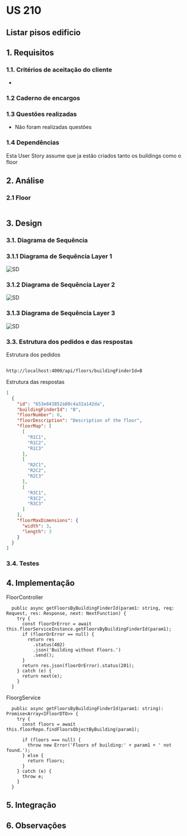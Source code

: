 # US 210

## Listar pisos edificio

## 1. Requisitos

### 1.1. Critérios de aceitação do cliente

*

### 1.2 Caderno de encargos


### 1.3 Questões realizadas
* Não foram realizadas questões

### 1.4 Dependências

Esta User Story assume que ja estão criados tanto os buildings como o floor

## 2. Análise

### 2.1 Floor
```json

```

## 3. Design

### 3.1. Diagrama de Sequência

### 3.1.1 Diagrama de Sequência Layer 1
![SD](ModuloGestaoCampus/SD_1.svg)
### 3.1.2 Diagrama de Sequência Layer 2
![SD](ModuloGestaoCampus/SD_2.svg)
### 3.1.3 Diagrama de Sequência Layer 3
![SD](ModuloGestaoCampus/SD_3.svg)


### 3.3. Estrutura dos pedidos e das respostas
Estrutura dos pedidos
```postman request

http://localhost:4000/api/floors/buildingFinderId=B
```

Estrutura das respostas
```json
[
  {
    "id": "653e843852a80c4a32a142da",
    "buildingFinderId": "B",
    "floorNumber": 0,
    "floorDescription": "Description of the floor",
    "floorMap": [
      [
        "R1C1",
        "R1C2",
        "R1C3"
      ],
      [
        "R2C1",
        "R2C2",
        "R2C3"
      ],
      [
        "R3C1",
        "R3C2",
        "R3C3"
      ]
    ],
    "floorMaxDimensions": {
      "width": 3,
      "length": 3
    }
  }
]
```




### 3.4. Testes

## 4. Implementação
FloorController
```
  public async getFloorsByBuildingFinderId(param1: string, req: Request, res: Response, next: NextFunction) {
    try {
      const floorOrError = await this.floorServiceInstance.getFloorsByBuildingFinderId(param1);
      if (floorOrError == null) {
        return res
          .status(402)
          .json('Building without Floors.')
          .send();
      }
      return res.json(floorOrError).status(201);
    } catch (e) {
      return next(e);
    }
  }
```

FloorgService
```
  public async getFloorsByBuildingFinderId(param1: string): Promise<Array<IFloorDTO>> {
    try {
      const floors = await this.floorRepo.findFloorsObjectByBuilding(param1);

      if (floors === null) {
        throw new Error('Floors of building:' + param1 + ' not found.');
      } else {
        return floors;
      }
    } catch (e) {
      throw e;
    }
  }

```

## 5. Integração

## 6. Observações
